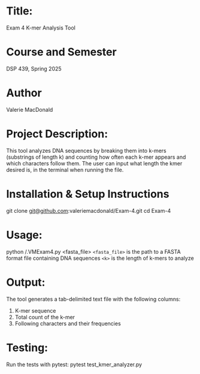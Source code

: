 # Title:
Exam 4 K-mer Analysis Tool

# Course and Semester
DSP 439, Spring 2025

# Author
Valerie MacDonald

# Project Description:
This tool analyzes DNA sequences by breaking them into k-mers (substrings of length k) and counting how often each k-mer appears and which characters follow them. The user can input what length the kmer desired is, in the terminal when running the file. 

# Installation & Setup Instructions
git clone git@github.com:valeriemacdonald/Exam-4.git
cd Exam-4

# Usage:
python /.VMExam4.py <fasta_file> <k>
  `<fasta_file>` is the path to a FASTA format file containing DNA sequences 
  `<k>` is the length of k-mers to analyze

# Output:
The tool generates a tab-delimited text file with the following columns:
1. K-mer sequence
2. Total count of the k-mer
3. Following characters and their frequencies

# Testing:
Run the tests with pytest:
pytest test_kmer_analyzer.py
